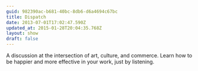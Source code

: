 ```yaml
---
guid: 982390ac-b681-40bc-8db6-d6a4694c67bc
title: Dispatch
date: 2013-07-01T17:02:47.590Z
updated_at: 2015-01-28T20:04:35.768Z
layout: show 
draft: false 
---
```

A discussion at the intersection of art, culture, and commerce. Learn how to be happier and more effective in your work, just by listening.
